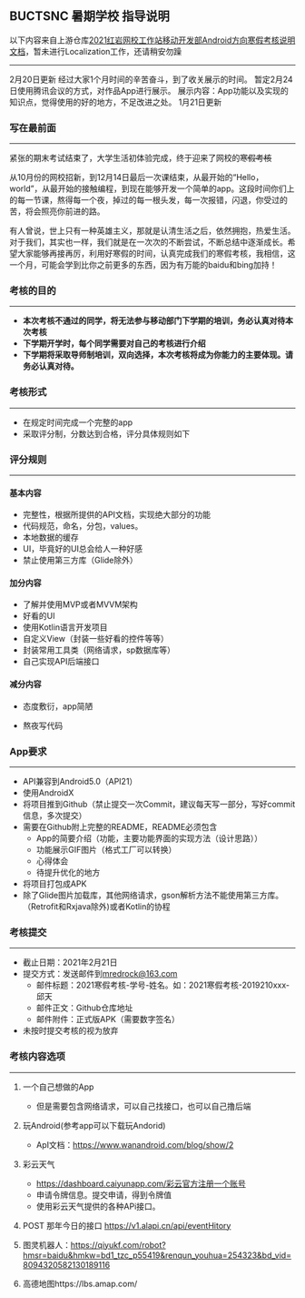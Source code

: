 ## BUCTSNC 暑期学校 指导说明

以下内容来自上游仓库[2021红岩网校工作站移动开发部Android方向寒假考核说明文档](https://github.com/SpreadWater/RedRockWinnterWork)，暂未进行Localization工作，还请稍安勿躁

------

2月20日更新
经过大家1个月时间的辛苦奋斗，到了收关展示的时间。
暂定2月24日使用腾讯会议的方式，对作品App进行展示。
展示内容：App功能以及实现的知识点，觉得使用的好的地方，不足改进之处。
1月21日更新
### 写在最前面

------

紧张的期末考试结束了，大学生活初体验完成，终于迎来了网校的~~寒假考核~~

从10月份的网校招新，到12月14日最后一次课结束，从最开始的“Hello，world”，从最开始的接触编程，到现在能够开发一个简单的app。这段时间你们上的每一节课，熬得每一个夜，掉过的每一根头发，每一次报错，闪退，你受过的苦，将会照亮你前进的路。



有人曾说，世上只有一种英雄主义，那就是认清生活之后，依然拥抱，热爱生活。对于我们，其实也一样，我们就是在一次次的不断尝试，不断总结中逐渐成长。希望大家能够再接再厉，利用好寒假的时间，认真完成我们的寒假考核，我相信，这一个月，可能会学到比你之前更多的东西，因为有万能的baidu和bing加持！





### 考核的目的

------

- **本次考核不通过的同学，将无法参与移动部门下学期的培训，务必认真对待本次考核**
- **下学期开学时，每个同学需要对自己的考核进行介绍**
- **下学期将采取导师制培训，双向选择，本次考核将成为你能力的主要体现。请务必认真对待。**



### 考核形式

------

- 在规定时间完成一个完整的app
- 采取评分制，分数达到合格，评分具体规则如下



### 评分规则

------

#### 基本内容

- 完整性，根据所提供的API文档，实现绝大部分的功能
- 代码规范，命名，分包，values。
- 本地数据的缓存
- UI，毕竟好的UI总会给人一种好感
- 禁止使用第三方库（Glide除外）

#### 加分内容

- 了解并使用MVP或者MVVM架构
- 好看的UI
- 使用Kotlin语言开发项目
- 自定义View（封装一些好看的控件等等）
- 封装常用工具类（网络请求，sp数据库等）
- 自己实现API后端接口

#### 减分内容

- 态度敷衍，app简陋

- 熬夜写代码

  

### App要求

------

- API兼容到Android5.0（API21）
- 使用AndroidX
- 将项目推到Github（禁止提交一次Commit，建议每天写一部分，写好commit信息，多次提交）
- 需要在Github附上完整的README，README必须包含
  - App的简要介绍（功能，主要功能界面的实现方法（设计思路））
  - 功能展示GIF图片（格式工厂可以转换）
  - 心得体会
  - 待提升优化的地方
- 将项目打包成APK
- 除了Glide图片加载库，其他网络请求，gson解析方法不能使用第三方库。（Retrofit和Rxjava除外)或者Kotlin的协程

### 考核提交

------

- 截止日期：2021年2月21日
- 提交方式：发送邮件到[mredrock@163.com](mailto:mredrock@163.com)
  - 邮件标题：2021寒假考核-学号-姓名。如：2021寒假考核-2019210xxx-邱天
  - 邮件正文：Github仓库地址
  - 邮件附件：正式版APK（需要数字签名）
- 未按时提交考核的视为放弃



### 考核内容选项

------

1. 一个自己想做的App

   - 但是需要包含网络请求，可以自己找接口，也可以自己撸后端

2. 玩Android(参考app可以下载玩Andorid)

   - ApI文档：https://www.wanandroid.com/blog/show/2

3. 彩云天气

   - https://dashboard.caiyunapp.com/彩云官方注册一个账号
   - 申请令牌信息。提交申请，得到令牌值
   - 使用彩云天气提供的各种APi接口。

4. POST 那年今日的接口  https://v1.alapi.cn/api/eventHitory

   

5. 图灵机器人：https://qiyukf.com/robot?hmsr=baidu&hmkw=bd1_tzc_p55419&renqun_youhua=254323&bd_vid=8094320582130189116

   

6. 高德地图https://lbs.amap.com/

